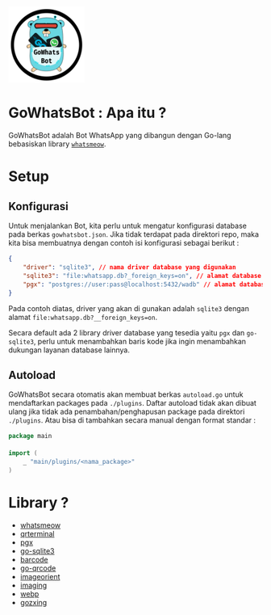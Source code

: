<img src="gowhatsbot.png" width="30%"/>

# GoWhatsBot : Apa itu ?
GoWhatsBot adalah Bot WhatsApp yang dibangun dengan Go-lang bebasiskan library [` whatsmeow `](github.com/tulir/whatsmeow).


# Setup

## Konfigurasi
Untuk menjalankan Bot, kita perlu untuk mengatur konfigurasi database pada berkas ` gowhatsbot.json `. Jika tidak terdapat pada direktori repo, maka kita bisa membuatnya dengan contoh isi konfigurasi sebagai berikut :
``` json
{
    "driver": "sqlite3", // nama driver database yang digunakan
    "sqlite3": "file:whatsapp.db?_foreign_keys=on", // alamat database
    "pgx": "postgres://user:pass@localhost:5432/wadb" // alamat database
}
```
Pada contoh diatas, driver yang akan di gunakan adalah ` sqlite3 ` dengan alamat ` file:whatsapp.db?__foreign_keys=on `.

Secara default ada 2 library driver database yang tesedia yaitu ` pgx ` dan ` go-sqlite3 `, perlu untuk menambahkan baris kode jika ingin menambahkan dukungan layanan database lainnya.

## Autoload
GoWhatsBot secara otomatis akan membuat berkas ` autoload.go ` untuk mendaftarkan packages pada `./plugins`. Daftar autoload tidak akan dibuat ulang jika tidak ada penambahan/penghapusan package pada direktori `./plugins`. Atau bisa di tambahkan secara manual dengan format standar :
```go
package main

import (
    _ "main/plugins/<nama_package>"
)

```


# Library ?
- [whatsmeow](go.mau.fi/whatsmeow)
- [qrterminal](github.com/mdp/qrterminal)
- [pgx](github.com/jackc/pgx)
- [go-sqlite3](github.com/mattn/go-sqlite3)
- [barcode](github.com/boombuler/barcode)
- [go-qrcode](github.com/skip2/go-qrcode)
- [imageorient](github.com/disintegration/imageorient)
- [imaging](github.com/disintegration/imaging)
- [webp](github.com/chai2010/webp)
- [gozxing](github.com/makiuchi-d/gozxing)
